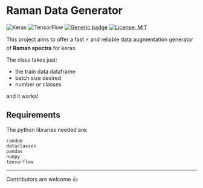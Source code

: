 # Raman Data Generator

<img alt="Keras" src="https://img.shields.io/badge/Keras-%23D00000.svg?&style=for-the-badge&logo=Keras&logoColor=white"/> <img alt="TensorFlow" src="https://img.shields.io/badge/TensorFlow-%23FF6F00.svg?&style=for-the-badge&logo=TensorFlow&logoColor=white" /> [![Generic badge](https://img.shields.io/badge/python-v3.6+-<COLOR>.svg)]() [![License: MIT](https://img.shields.io/badge/License-MIT-yellow.svg)](https://opensource.org/licenses/MIT)

This project aims to offer a fast :zap: and reliable data augmentation generator of **Raman spectra** for keras.

The class takes just:
* the train data dataframe
* batch size desired
* number or classes

and it works!

## Requirements
The python libraries needed are:

    random
    dataclasses
    pandas
    numpy
    tensorflow

---

Contributors are welcome :thumbsup:

